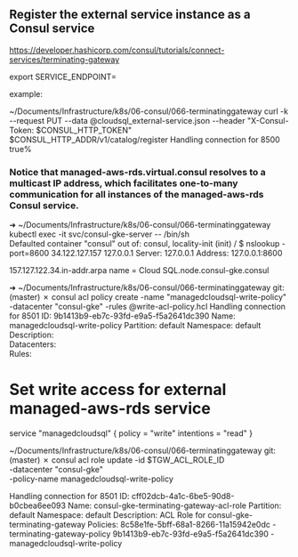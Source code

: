 ## Register the external service instance as a Consul service

https://developer.hashicorp.com/consul/tutorials/connect-services/terminating-gateway

export SERVICE_ENDPOINT=

example: 


 ~/Documents/Infrastructure/k8s/06-consul/066-terminatinggateway curl -k --request PUT --data @cloudsql_external-service.json --header "X-Consul-Token: $CONSUL_HTTP_TOKEN" $CONSUL_HTTP_ADDR/v1/catalog/register 
Handling connection for 8500
true%          

### Notice that managed-aws-rds.virtual.consul resolves to a multicast IP address, which facilitates one-to-many communication for all instances of the managed-aws-rds Consul service.


➜ ~/Documents/Infrastructure/k8s/06-consul/066-terminatinggateway kubectl exec -it svc/consul-gke-server -- /bin/sh   
Defaulted container "consul" out of: consul, locality-init (init)
/ $ nslookup -port=8600 34.122.127.157 127.0.0.1
Server:         127.0.0.1
Address:        127.0.0.1:8600

157.127.122.34.in-addr.arpa     name = Cloud SQL.node.consul-gke.consul

➜ ~/Documents/Infrastructure/k8s/06-consul/066-terminatinggateway git:(master) ✗ consul acl policy create -name "managedcloudsql-write-policy" -datacenter "consul-gke" -rules @write-acl-policy.hcl 
Handling connection for 8501
ID:           9b1413b9-eb7c-93fd-e9a5-f5a2641dc390
Name:         managedcloudsql-write-policy
Partition:    default
Namespace:    default
Description:  
Datacenters:  
Rules:
# Set write access for external managed-aws-rds service
service "managedcloudsql" {
  policy = "write"
  intentions = "read"
}




 ~/Documents/Infrastructure/k8s/06-consul/066-terminatinggateway git:(master) ✗ consul acl role update -id $TGW_ACL_ROLE_ID \
                       -datacenter "consul-gke" \
                       -policy-name managedcloudsql-write-policy

Handling connection for 8501
ID:           cff02dcb-4a1c-6be5-90d8-b0cbea6ee093
Name:         consul-gke-terminating-gateway-acl-role
Partition:    default
Namespace:    default
Description:  ACL Role for consul-gke-terminating-gateway
Policies:
   8c58e1fe-5bff-68a1-8266-11a15942e0dc - terminating-gateway-policy
   9b1413b9-eb7c-93fd-e9a5-f5a2641dc390 - managedcloudsql-write-policy
